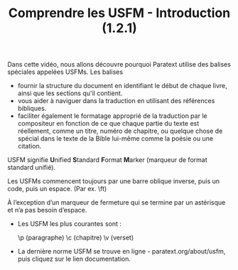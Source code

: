 ﻿---
title: Comprendre les USFM - Introduction (1.2.1)
---
Dans cette vidéo, nous allons découvre pourquoi Paratext utilise des balises spéciales appelées USFMs. Les balises

-  fournir la structure du document en identifiant le début de chaque livre, ainsi que les sections qu'il contient.
-  vous aider à naviguer dans la traduction en utilisant des références bibliques.
-  faciliter également le formatage approprié de la traduction par le compositeur en fonction de ce que chaque partie du texte est réellement, comme un titre, numéro de chapitre, ou quelque chose de spécial dans le texte de la Bible lui-même comme la poésie ou une citation.

USFM signifie **U**nified **S**tandard **F**ormat **M**arker (marqueur de format standard unifié).

Les USFMs commencent toujours par une barre oblique inverse, puis un code, puis un espace. (Par ex. \\ft)

À l’exception d’un marqueur de fermeture qui se termine par un astérisque et n’a pas besoin d’espace.

-  Les USFM les plus courantes sont :

    \\p (paragraphe) \\c (chapitre) \\v (verset)

-  La dernière norme USFM se trouve en ligne - paratext.org/about/usfm, puis cliquez sur le lien documentation.


